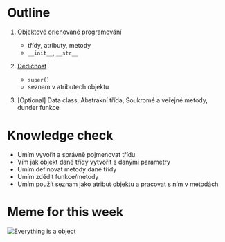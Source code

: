 # Outline

1. [Objektově orienované programování](https://kodim.cz/czechitas/progr2-python/zaklady-programovani-2/tridy)
   - třídy, atributy, metody
   - `__init__`, `__str__`
2. [Dědičnost](https://kodim.cz/czechitas/progr2-python/zaklady-programovani-2/dedicnost)
   - `super()`
   - seznam v atributech objektu

3. [Optional] Data class, Abstrakní třída, Soukromé a veřejné metody, dunder funkce

# Knowledge check

- Umím vyvořit a správně pojmenovat třídu
- Vím jak objekt dané třídy vytvořit s danými parametry
- Umím definovat metody dané třídy
- Umím zdědit funkce/metody
- Umím použít seznam jako atribut objektu a pracovat s ním v metodách

# Meme for this week

![Everything is a object](https://miro.medium.com/max/600/0*dvZsCP8SaaDlzwB8.jpg)
